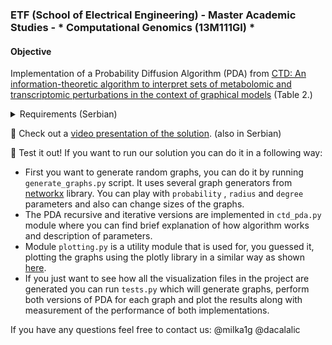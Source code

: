 ### ETF (School of Electrical Engineering) - Master Academic Studies - * Computational Genomics (13M111GI) *

####  Objective

Implementation of a Probability Diffusion Algorithm (PDA) from [CTD: An information-theoretic algorithm to interpret sets of metabolomic
and transcriptomic perturbations in the context of graphical models](https://journals.plos.org/ploscompbiol/article?id=10.1371/journal.pcbi.1008550) (Table 2.)

<details>
  🧬 <summary> Requirements (Serbian)</summary>
Smatrati da je matrica susednosti data na ulazu kao Padas dataframe koji se učitava iz csv fajla i da je u pitanju matrica susednosti neusmerenog težinskog grafa.  Algoritam implementirati rekurzivno (kao što je opisano u radu) i iterativno i porediti performanse u pogledu vremena izvršavanja i memorijskog zauzeća.
Trenutno se u algoritmu za difuziju ½ verovatnoće rasipa na susede, a ½ ostaje u čvoru (linije 8, 9, 10 i 11 pseudokoda u navedenom radu). Proširiti algoritam tako da implementirana funkcija prima parametar alfa koji određuje koji se procenat verovatnoće prenosi na susede, npr. ako je alfa = 0.7, prenosi se 70% verovatnoće, a 30% ostaje u čvoru. 
Definisati set testova koji će meriti performanse i porediti identičnost rezultata rekurzivne i iterativne implementacije na raznovrsnom skupu grafova. Testovi treba da pokriju četiri kategorije grafova u pogledu broja čvorova: male (5-15 čvorova), srednje (15-100) čvorova, veće (100 - 1000) i velike (preko 1000 čvorova), svaku kategoriju sa bar 5 testova koji se suštinski razlikuju u topologiji grafa. U testovima se pokreće implementirana funkcija za difuziju verovatnoće, počevši od slučajno izabranog čvora grafa, sa početnom verovatnoćom 0.5.
Kreirati vizuelizaciju za testove iz kategorije malih grafova u kojim će čvorovi grafa biti gradaciono obojeni po količini verovatnoće u njima na kraju difuzije.
</details>

🧬 Check out a [video presentation of the solution](https://www.youtube.com/watch?v=ZRm_73ZqpJQ&ab_channel=Mili%C4%8Devi%C4%87Nikola). (also in Serbian)

🧬 Test it out!
  If you want to run our solution you can do it in a following way:
  - First you want to generate random graphs, you can do it by running ``` generate_graphs.py ``` script. It uses several graph generators from [networkx](https://networkx.org/documentation/stable/reference/generators.html) library. You can play with ```probability``` , ```radius``` and ```degree``` parameters and also can change sizes of the graphs.
  - The PDA recursive and iterative versions are implemented in ``` ctd_pda.py ``` module where you can find brief explanation of how algorithm works and description of parameters.
  - Module ```plotting.py``` is a utility module that is used for, you guessed it, plotting the graphs using the plotly library in a similar way as shown [here](https://plotly.com/python/network-graphs/).
  - If you just want to see how all the visualization files in the project are generated you can run ```tests.py``` which will generate graphs, perform both versions of PDA for each graph and plot the results along with measurement of the performance of both implementations.

If you have any questions feel free to contact us: 
@milka1g 
@dacalalic


